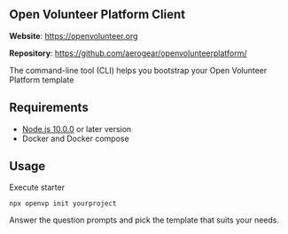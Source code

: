 ## Open Volunteer Platform Client 

**Website**: https://openvolunteer.org

**Repository**: https://github.com/aerogear/openvolunteerplatform/

The command-line tool (CLI) helps you bootstrap your Open Volunteer Platform template

## Requirements

* [Node.js 10.0.0](https://nodejs.org/en/download/) or later version
* Docker and Docker compose

## Usage

Execute starter 
```
npx openvp init yourproject
```
Answer the question prompts and pick the template that suits your needs.
